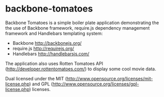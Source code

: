 backbone-tomatoes
=================

Backbone Tomatoes is a simple boiler plate application demonstrating the the use of Backbone framework, require.js dependency management framework and Handlebars templating system:

* Backbone http://backbonejs.org/
* require.js http://requirejs.org/
* Handlebars http://handlebarsjs.com/

The application also uses Rotten Tomatoes API (http://developer.rottentomatoes.com/)  to display some cool movie data.




Dual licensed under the MIT (http://www.opensource.org/licenses/mit-license.php) and GPL (http://www.opensource.org/licenses/gpl-license.php) licenses.

